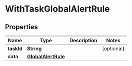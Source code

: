 

# WithTaskGlobalAlertRule


## Properties

Name | Type | Description | Notes
------------ | ------------- | ------------- | -------------
**taskId** | **String** |  |  [optional]
**data** | [**GlobalAlertRule**](GlobalAlertRule.md) |  | 



